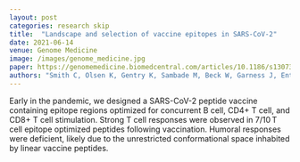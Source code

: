 ```yaml
---
layout: post
categories: research skip
title:  "Landscape and selection of vaccine epitopes in SARS-CoV-2"
date: 2021-06-14
venue: Genome Medicine
image: /images/genome_medicine.jpg
paper: https://genomemedicine.biomedcentral.com/articles/10.1186/s13073-021-00910-1
authors: "Smith C, Olsen K, Gentry K, Sambade M, Beck W, Garness J, Entwistle S, Willis C, Vensko S, Woods A, Fini M, Carpenter B, Routh E, Kodysh J, <u>O’Donnell T</u>, Haber C, Heiss K, Stadler V, Garrison E, Sandor A, Ting J, Weiss J, Krajewski K, Grant O, Woods R, Heise M, Vincent B, Rubinsteyn A."
---
```

Early in the pandemic, we designed a SARS-CoV-2 peptide vaccine containing
epitope regions optimized for concurrent B cell, CD4+ T cell, and CD8+ T cell
stimulation. Strong T cell responses were observed in 7/10 T cell epitope
optimized peptides following vaccination. Humoral responses were deficient,
likely due to the unrestricted conformational space inhabited by linear vaccine peptides.


